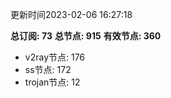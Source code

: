 更新时间2023-02-06 16:27:18

**总订阅: 73**
**总节点: 915**
**有效节点: 360**
- v2ray节点: 176
- ss节点: 172
- trojan节点: 12
